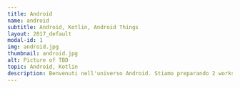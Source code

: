 ```yaml
---
title: Android
name: android
subtitle: Android, Kotlin, Android Things
layout: 2017_default
modal-id: 1
img: android.jpg
thumbnail: android.jpg
alt: Picture of TBD
topic: Android, Kotlin
description: Benvenuti nell'universo Android. Stiamo preparando 2 workshop con protagonista il bagherozzo verde. Parleremo di Kotlin il nuovo linguaggi di programmazione di IntelliJ e di Android Things, la versione di Android per l'Internet of Things
---
```

